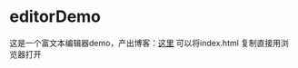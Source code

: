 # editorDemo
这是一个富文本编辑器demo，产出博客：[这里](https://juejin.im/post/5e6735f7518825494a3f9c23)
可以将index.html 复制直接用浏览器打开